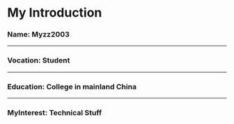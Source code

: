 
# My Introduction

### Name: Myzz2003

---

### Vocation: Student

---

### Education: College in mainland China

---

### MyInterest: Technical Stuff

<!---
Myzz2003/Myzz2003 is a ✨ special ✨ repository because its `README.md` (this file) appears on your GitHub profile.
You can click the Preview link to take a look at your changes.
--->
